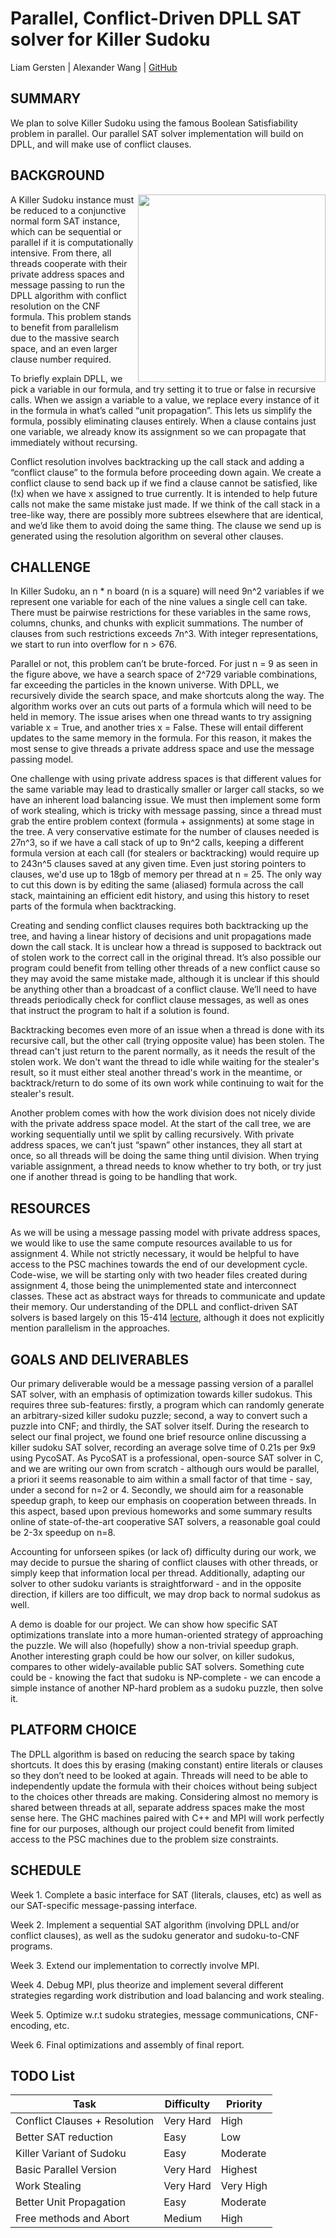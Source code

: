 # Parallel, Conflict-Driven DPLL SAT solver for Killer Sudoku
Liam Gersten | Alexander Wang | [GitHub](https://github.com/liam-gersten/parallel-sat-solver)

## SUMMARY

We plan to solve Killer Sudoku using the famous Boolean Satisfiability problem in parallel. Our parallel SAT solver implementation will build on DPLL, and will make use of conflict clauses.

## BACKGROUND

<img align="right" width="300" height="300" src="https://i.guim.co.uk/img/media/66ffd3837165af9eb9c6a441566c79021685857d/0_0_860_860/master/860.jpg?width=465&dpr=1&s=none">

A Killer Sudoku instance must be reduced to a conjunctive normal form SAT instance, which can be sequential or parallel if it is computationally intensive. From there, all threads cooperate with their private address spaces and message passing to run the DPLL algorithm with conflict resolution on the CNF formula. This problem stands to benefit from parallelism due to the massive search space, and an even larger clause number required. 

To briefly explain DPLL, we pick a variable in our formula, and try setting it to true or false in recursive calls. When we assign a variable to a value, we replace every instance of it in the formula in what’s called “unit propagation”. This lets us simplify the formula, possibly eliminating clauses entirely. When a clause contains just one variable, we already know its assignment so we can propagate that immediately without recursing. 

Conflict resolution involves backtracking up the call stack and adding a “conflict clause” to the formula before proceeding down again. We create a conflict clause to send back up if we find a clause cannot be satisfied, like (!x) when we have x assigned to true currently. It is intended to help future calls not make the same mistake just made. If we think of the call stack in a tree-like way, there are possibly more subtrees elsewhere that are identical, and we’d like them to avoid doing the same thing. The clause we send up is generated using the resolution algorithm on several other clauses.

## CHALLENGE

In Killer Sudoku, an n * n board (n is a square) will need 9n^2 variables if we represent one variable for each of the nine values a single cell can take. There must be pairwise restrictions for these variables in the same rows, columns, chunks, and chunks with explicit summations. The number of clauses from such restrictions exceeds 7n^3. With integer representations, we start to run into overflow for n > 676.

Parallel or not, this problem can’t be brute-forced. For just n = 9 as seen in the figure above, we have a search space of 2^729 variable combinations, far exceeding the particles in the known universe. With DPLL, we recursively divide the search space, and make shortcuts along the way. The algorithm works over an cuts out parts of a formula which will need to be held in memory. The issue arises when one thread wants to try assigning variable x = True, and another tries x = False. These will entail different updates to the same memory in the formula. For this reason, it makes the most sense to give threads a private address space and use the message passing model. 

One challenge with using private address spaces is that different values for the same variable may lead to drastically smaller or larger call stacks, so we have an inherent load balancing issue. We must then implement some form of work stealing, which is tricky with message passing, since a thread must grab the entire problem context (formula + assignments) at some stage in the tree. A very conservative estimate for the number of clauses needed is 27n^3, so if we have a call stack of up to 9n^2 calls, keeping a different formula version at each call (for stealers or backtracking) would require up to 243n^5 clauses saved at any given time. Even just storing pointers to clauses, we'd use up to 18gb of memory per thread at n = 25. The only way to cut this down is by editing the same (aliased) formula across the call stack, maintaining an efficient edit history, and using this history to reset parts of the formula when backtracking.

Creating and sending conflict clauses requires both backtracking up the tree, and having a linear history of decisions and unit propagations made down the call stack. It is unclear how a thread is supposed to backtrack out of stolen work to the correct call in the original thread. It’s also possible our program could benefit from telling other threads of a new conflict cause so they may avoid the same mistake made, although it is unclear if this should be anything other than a broadcast of a conflict clause. We’ll need to have threads periodically check for conflict clause messages, as well as ones that instruct the program to halt if a solution is found.

Backtracking becomes even more of an issue when a thread is done with its recursive call, but the other call (trying opposite value) has been stolen. The thread can't just return to the parent normally, as it needs the result of the stolen work. We don't want the thread to idle while waiting for the stealer's result, so it must either steal another thread's work in the meantime, or backtrack/return to do some of its own work while continuing to wait for the stealer's result.

Another problem comes with how the work division does not nicely divide with the private address space model. At the start of the call tree, we are working sequentially until we split by calling recursively. With private address spaces, we can’t just “spawn” other instances, they all start at once, so all threads will be doing the same thing until division. When trying variable assignment, a thread needs to know whether to try both, or try just one if another thread is going to be handling that work. 

## RESOURCES

As we will be using a message passing model with private address spaces, we would like to use the same compute resources available to us for assignment 4. While not strictly necessary, it would be helpful to have access to the PSC machines towards the end of our development cycle.
Code-wise, we will be starting only with two header files created during assignment 4, those being the unimplemented state and interconnect classes. These act as abstract ways for threads to communicate and update their memory. 
Our understanding of the DPLL and conflict-driven SAT solvers is based largely on this 15-414 [lecture](https://www.cs.cmu.edu/~15414/lectures/16-satdpll.pdf), although it does not explicitly mention parallelism in the approaches.

## GOALS AND DELIVERABLES

Our primary deliverable would be a message passing version of a parallel SAT solver, with an emphasis of optimization towards killer sudokus. This requires three sub-features: firstly, a program which can randomly generate an arbitrary-sized killer sudoku puzzle; second, a way to convert such a puzzle into CNF; and thirdly, the SAT solver itself. During the research to select our final project, we found one brief resource online discussing a killer sudoku SAT solver, recording an average solve time of 0.21s per 9x9 using PycoSAT. As PycoSAT is a professional, open-source SAT solver in C, and we are writing our own from scratch - although ours would be parallel, a priori it seems reasonable to aim within a small factor of that time - say, under a second for n=2 or 4. Secondly, we should aim for a reasonable speedup graph, to keep our emphasis on cooperation between threads. In this aspect, based upon previous homeworks and some summary results online of state-of-the-art cooperative SAT solvers, a reasonable goal could be 2-3x speedup on n=8.

Accounting for unforseen spikes (or lack of) difficulty during our work, we may decide to pursue the sharing of conflict clauses with other threads, or simply keep that information local per thread.
Additionally, adapting our solver to other sudoku variants is straightforward - and in the opposite direction, if killers are too difficult, we may drop back to normal sudokus as well.

A demo is doable for our project. We can show how specific SAT optimizations translate into a more human-oriented strategy of approaching the puzzle. We will also (hopefully) show a non-trivial speedup graph. Another interesting graph could be how our solver, on killer sudokus, compares to other widely-available public SAT solvers.
Something cute could be - knowing the fact that sudoku is NP-complete - we can encode a simple instance of another NP-hard problem as a sudoku puzzle, then solve it.

## PLATFORM CHOICE

The DPLL algorithm is based on reducing the search space by taking shortcuts. It does this by erasing (making constant) entire literals or clauses so they don’t need to be looked at again. Threads will need to be able to independently update the formula with their choices without being subject to the choices other threads are making. Considering almost no memory is shared between threads at all, separate address spaces make the most sense here. The GHC machines paired with C++ and MPI will work perfectly fine for our purposes, although our project could benefit from limited access to the PSC machines due to the problem size constraints.

## SCHEDULE

Week 1. Complete a basic interface for SAT (literals, clauses, etc) as well as our SAT-specific message-passing interface.

Week 2. Implement a sequential SAT algorithm (involving DPLL and/or conflict clauses), as well as the sudoku generator and sudoku-to-CNF programs.

Week 3. Extend our implementation to correctly involve MPI.

Week 4. Debug MPI, plus theorize and implement several different strategies regarding work distribution and load balancing and work stealing.

Week 5. Optimize w.r.t sudoku strategies, message communications, CNF-encoding, etc.

Week 6. Final optimizations and assembly of final report.

## TODO List

| Task    | Difficulty | Priority |
| -------- | ------- | ------ |
| Conflict Clauses + Resolution | Very Hard | High |
| Better SAT reduction | Easy | Low |
| Killer Variant of Sudoku | Easy | Moderate |
| Basic Parallel Version | Very Hard | Highest |
| Work Stealing | Very Hard | Very High |
| Better Unit Propagation | Easy | Moderate |
| Free methods and Abort | Medium | High |